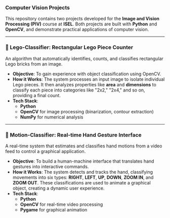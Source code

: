 ### Computer Vision Projects

This repository contains two projects developed for the **Image and Vision Processing (PIV)** course at **ISEL**. Both projects are built with **Python** and **OpenCV**, and demonstrate practical applications of computer vision.

---
### 🧱 Lego-Classifier: Rectangular Lego Piece Counter

An algorithm that automatically identifies, counts, and classifies rectangular Lego bricks from an image.

* **Objective**: To gain experience with object classification using OpenCV.
* **How it Works**: The system processes an input image to isolate individual Lego pieces. It then analyzes properties like **area** and **dimensions** to classify each piece into categories like "2x2," "2x4," and so on, providing a final count.
* **Tech Stack**:
    * **Python**
    * **OpenCV** for image processing (binarization, contour extraction)
    * **NumPy** for numerical analysis

---
### 👋 Motion-Classifier: Real-time Hand Gesture Interface

A real-time system that estimates and classifies hand motions from a video feed to control a graphical application.

* **Objective**: To build a human-machine interface that translates hand gestures into interactive commands.
* **How it Works**: The system detects and tracks the hand, classifying movements into six types: **RIGHT**, **LEFT**, **UP**, **DOWN**, **ZOOM IN**, and **ZOOM OUT**. These classifications are used to animate a graphical object, creating a dynamic user experience.
* **Tech Stack**:
    * **Python**
    * **OpenCV** for real-time video processing
    * **Pygame** for graphical animation
